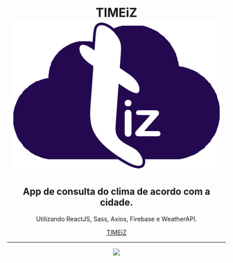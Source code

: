 <div align="center">
   <h1>TIMEiZ <img src="src/assets/logo-2.png"></h1>
   <h2>App de consulta do clima de acordo com a cidade.</h2>
   <p>Utilizando ReactJS, Sass, Axios, Firebase e WeatherAPI.</p>
   <a href="https://timeiz.web.app/" target="_blank" rel="external" color="#fff">TIMEiZ</a>
   <hr>
   <a href="https://www.linkedin.com/in/mjrsf/" target="_blank"><img src="https://image.flaticon.com/icons/png/512/174/174857.png" width="20px"></a>
</div>